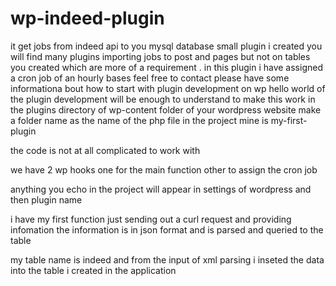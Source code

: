 # wp-indeed-plugin
it  get jobs from indeed api to you mysql database small plugin i created  you will find many plugins importing jobs to  post and  pages but not on tables you created which are more of a requirement . in this plugin i have assigned a  cron job of an hourly bases feel free to contact 
please have some informationa bout how to start with plugin development on wp 
 hello world of the plugin development will be enough to understand
to make this work in the 
plugins directory of wp-content folder of your wordpress website 
make a folder name as the name of the php file in the project
mine is my-first-plugin

the code is not at all complicated to work with 

we have 2 wp hooks 
one for the main function 
other to assign the cron job 

anything  you echo in the project will appear in
settings of wordpress and then plugin name 

i have my first function just sending out a curl request and providing infomation 
the information is in json format and is parsed and queried to the table 

my table name is indeed and from the input of xml parsing i inseted the data into the table i created in the application 




